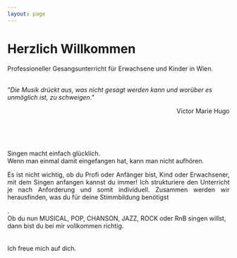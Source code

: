 ```yaml
---
layout: page
---
```

<h1>Herzlich Willkommen</h1>


Professioneller Gesangsunterricht für Erwachsene und Kinder in Wien.

<br>
<i>
"Die Musik drückt aus, was nicht gesagt werden kann und worüber es unmöglich ist, zu schweigen."</i> <br>
		<p style="text-align: right">Victor Marie Hugo</p><br>
									<br><br>
	
Singen macht einfach glücklich. <br>
Wenn man einmal damit eingefangen hat, kann man nicht aufhören.<br>
<p style="text-align: justify">Es ist nicht wichtig, ob du Profi oder Anfänger bist, Kind oder Erwachsener, mit dem Singen anfangen kannst du immer! 
Ich strukturiere den Unterricht je nach Anforderung und somit individuell. Zusammen werden wir herausfinden, was du für deine Stimmbildung benötigst</p>.<br>
Ob du nun MUSICAL, POP, CHANSON, JAZZ, ROCK oder RnB singen willst, dann bist du bei mir vollkommen richtig.<br>
<br>
<br>
Ich freue mich auf dich.


	





<!--
<h1>Blog</h1>

{% for post in paginator.posts %}
<div class="post-preview">
    <a href="{{ post.url | prepend: site.baseurl }}">
        <h2 class="post-title">            {{ post.title }}
        </h2>
        {% if post.subtitle %}
        <h3 class="post-subtitle">
            {{ post.subtitle }}
        </h3>
        {% endif %}
    </a>
    <p class="post-meta" style="margin-bottom:5px">Posted by {{ post.author }} on {{ post.date | date: "%B %-d, %Y" }}</p>
	<div class="notepad-index-post-tags" style="">
		{% for tag in post.tags %}<a href="{{ site.baseurl }}/search/index.html#{{ tag | cgi_encode }}" title="Other posts from the {{ tag | capitalize }} tag">{{ tag | capitalize }}</a>{% unless forloop.last %}&nbsp;{% endunless %}{% endfor %}
	</div>
</div>
<hr>
{% endfor %}

{% if paginator.total_pages > 1 %}
<ul class="pager">
    {% if paginator.previous_page %}
    <li class="previous">
        <a href="{{ paginator.previous_page_path | prepend: site.baseurl | replace: '//', '/' }}">&larr; Newer Posts</a>
    </li>
    {% endif %}
    {% if paginator.next_page %}
    <li class="next">
        <a href="{{ paginator.next_page_path | prepend: site.baseurl | replace: '//', '/' }}">Older Posts &rarr;</a>
    </li>
    {% endif %}
</ul>
{% endif %}
-->
